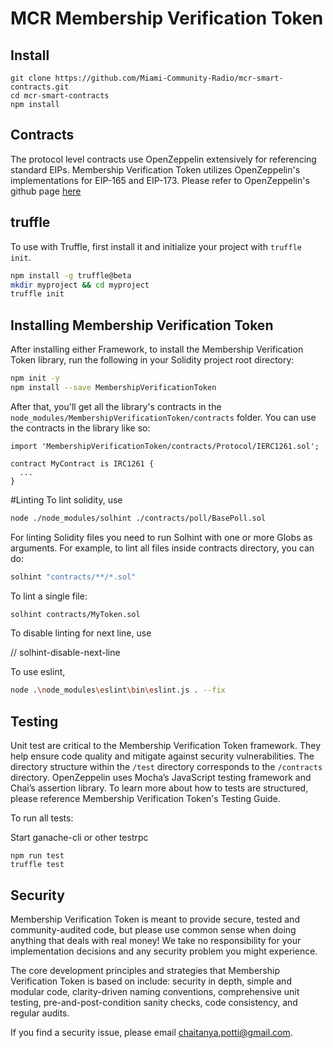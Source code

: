 # MCR Membership Verification Token


## Install

```
git clone https://github.com/Miami-Community-Radio/mcr-smart-contracts.git
cd mcr-smart-contracts
npm install
```

## Contracts

The protocol level contracts use OpenZeppelin extensively for referencing standard EIPs.
Membership Verification Token utilizes OpenZeppelin's implementations for EIP-165 and EIP-173.
Please refer to OpenZeppelin's github page [here](https://github.com/OpenZeppelin/openzeppelin-solidity)

## truffle

To use with Truffle, first install it and initialize your project with `truffle init`.

```sh
npm install -g truffle@beta
mkdir myproject && cd myproject
truffle init
```

## Installing Membership Verification Token

After installing either Framework, to install the Membership Verification Token library, run the following in your Solidity project root directory:

```sh
npm init -y
npm install --save MembershipVerificationToken
```

After that, you'll get all the library's contracts in the `node_modules/MembershipVerificationToken/contracts` folder. You can use the contracts in the library like so:

```solidity
import 'MembershipVerificationToken/contracts/Protocol/IERC1261.sol';

contract MyContract is IRC1261 {
  ...
}
```

#Linting
To lint solidity, use

```sh
node ./node_modules/solhint ./contracts/poll/BasePoll.sol
```

For linting Solidity files you need to run Solhint with one or more Globs as arguments. For example, to lint all files inside contracts directory, you can do:

```sh
solhint "contracts/**/*.sol"
```

To lint a single file:

```sh
solhint contracts/MyToken.sol
```

To disable linting for next line, use

// solhint-disable-next-line

To use eslint,

```sh
node .\node_modules\eslint\bin\eslint.js . --fix
```

## Testing

Unit test are critical to the Membership Verification Token framework. They help ensure code quality and mitigate against security vulnerabilities. The directory structure within the `/test` directory corresponds to the `/contracts` directory. OpenZeppelin uses Mocha’s JavaScript testing framework and Chai’s assertion library. To learn more about how to tests are structured, please reference Membership Verification Token's Testing Guide.

To run all tests:

Start ganache-cli or other testrpc

```
npm run test
truffle test
```

## Security

Membership Verification Token is meant to provide secure, tested and community-audited code, but please use common sense when doing anything that deals with real money! We take no responsibility for your implementation decisions and any security problem you might experience.

The core development principles and strategies that Membership Verification Token is based on include: security in depth, simple and modular code, clarity-driven naming conventions, comprehensive unit testing, pre-and-post-condition sanity checks, code consistency, and regular audits.

If you find a security issue, please email [chaitanya.potti@gmail.com](mailto:chaitanya.potti@gmail.com).

